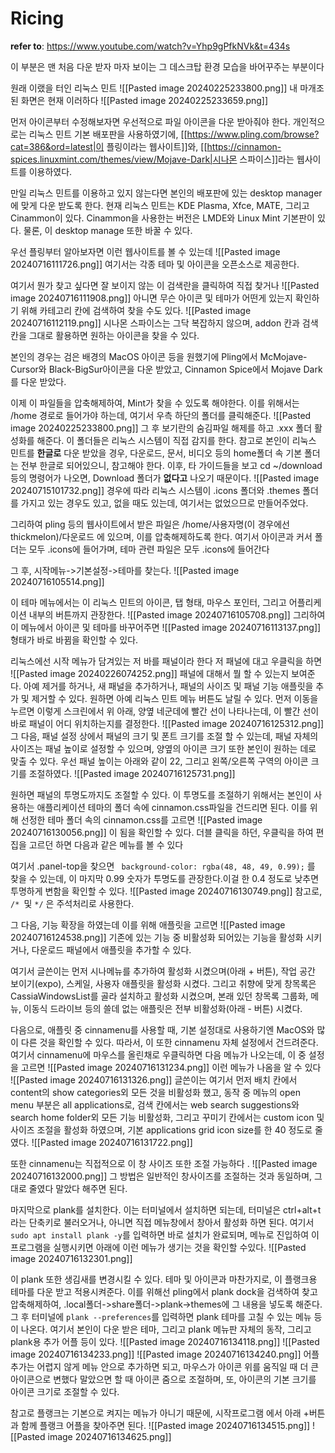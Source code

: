 # Ricing
**refer to**: https://www.youtube.com/watch?v=Yhp9gPfkNVk&t=434s

이 부분은 맨 처음 다운 받자 마자 보이는 그 데스크탑 환경 모습을 바어꾸주는 부분이다 

원래 이랬을 터인 리눅스 민트
![[Pasted image 20240225233800.png]]
내 마개조된 화면은 현재 이러하다
![[Pasted image 20240225233659.png]]

먼저 아이콘부터 수정해보자면 우선적으로 파일 아이콘을 다운 받아줘야 한다. 개인적으로는 리눅스 민트 기본 배포판을 사용하였기에, [[https://www.pling.com/browse?cat=386&ord=latest|이 플링이라는 웹사이트]]와, [[https://cinnamon-spices.linuxmint.com/themes/view/Mojave-Dark|시나몬 스파이스]]라는 웹사이트를 이용하였다. 

만일 리눅스 민트를 이용하고 있지 않는다면 본인의 배포판에 있는 desktop manager에 맞게 다운 받도록 한다. 현재 리눅스 민트는 KDE Plasma, Xfce, MATE, 그리고 Cinammon이 있다. Cinammon을 사용한는 버전은 LMDE와 Linux Mint 기본판이 있다. 물론, 이 desktop manage 또한 바꿀 수 있다.

우선 플링부터 알아보자면 이런 웹사이트를 볼 수 있는데
![[Pasted image 20240716111726.png]]
여기서는 각종 테마 및 아이콘을 오픈소스로 제공한다. 

여기서 뭔가 찾고 싶다면 잘 보이지 않는 이 검색란을 클릭하여 직접 찾거나
![[Pasted image 20240716111908.png]]
아니면 무슨 아이콘 및 테마가 어떤게 있는지 확인하기 위해 카테고리 칸에 검색하여 찾을 수도 있다.
![[Pasted image 20240716112119.png]]
시나몬 스파이스는 그닥 복잡하지 않으며, addon 칸과 검색칸을 그대로 활용하면 원하는 아이콘을 찾을 수 있다. 

본인의 경우는 검은 배경의 MacOS 아이콘 등을 원했기에 Pling에서 McMojave-Cursor와 Black-BigSur아이콘을 다운 받았고, Cinnamon Spice에서 Mojave Dark를 다운 받았다. 

이제 이 파일들을 압축해제하여, Mint가 찾을 수 있도록 해야한다. 이를 위해서는 /home 경로로 들어가야 하는데, 여기서  우측 하단의 폴더를 클릭해준다. 
![[Pasted image 20240225233800.png]]
그 후 보기란의 숨김파일 해제를 하고 .xxx 폴더 활성화를 해준다. 이 폴더들은 리눅스 시스템이 직접 감지를 한다. 
참고로 본인이 리눅스 민트를 **한글로** 다운 받았을 경우, 다운로드, 문서, 비디오 등의 home폴더 속 기본 폴더는 전부 한글로 되어있으니, 참고해야 한다. 이후, 타 가이드들을 보고 cd ~/download 등의 명령어가 나오면, Download 폴더가 **없다고** 나오기 때문이다.
![[Pasted image 20240715101732.png]]
경우에 따라 리눅스 시스템이 .icons 폴더와 .themes 폴더를 가지고 있는 경우도 있고, 없을 때도 있는데, 여기서는 없었으므로 만들어주었다.

그리하여 pling 등의 웹사이트에서 받은 파일은 /home/사용자명(이 경우에선 thickmelon)/다운로드 에 있으며, 이를 압축해제하도록 한다. 
여기서 아이콘과 커서 폴더는 모두 .icons에 들어가며, 테마 관련 파일은 모두 .icons에 들어간다

그 후, 시작메뉴->기본설정->테마를 찾는다.
![[Pasted image 20240716105514.png]]

이 테마 메뉴에서는 이 리눅스 민트의 아이콘, 탭 형태, 마우스 포인터, 그리고 어플리케이션 내부의 버튼까지 관장한다. 
![[Pasted image 20240716105708.png]]
그리하여 이 메뉴에서 아이콘 및 테마를 바꾸어주면
![[Pasted image 20240716113137.png]]
형태가 바로 바뀜을 확인할 수 있다.

리눅스에선 시작 메뉴가 담겨있는 저 바를 패널이라 한다 
저 패널에 대고 우클릭을 하면 
![[Pasted image 20240226074252.png]]
패널에 대해서 뭘 할 수 있는지 보여준다. 아예 제거를 하거나, 새 패널을 추가하거나, 패널의 사이즈 및 패널 기능 애플릿을 추가 및 제거할 수 있다. 원하면 아예 리눅스 민트 메뉴 버튼도 날릴 수 있다.
먼저 이동을 누르면 이렇게 스크린에서 위 아래, 양옆 네군데에 빨간 선이 나타나는데, 이 빨간 선이 바로 패널이 어디 위치하는지를 결정한다.
![[Pasted image 20240716125312.png]]
그 다음, 패널 설정 상에서 패널의 크기 및 폰트 크기를 조절 할 수 있는데, 패널 자체의 사이즈는 패널 높이로 설정할 수 있으며, 양옆의 아이콘 크기 또한 본인이 원하는 데로 맞출 수 있다. 우선 패널 높이는 아래와 같이 22, 그리고 왼쪽/오른쪽 구역의 아이콘 크기를 조절하였다.
![[Pasted image 20240716125731.png]]

원하면 패널의 투명도까지도 조절할 수 있다. 이 투명도를 조절하기 위해서는 본인이 사용하는 애플리케이션 테마의 폴더 속에 cinnamon.css파일을 건드리면 된다. 이를 위해 선정한 테마 폴더 속의 cinnamon.css를 고르면 
![[Pasted image 20240716130056.png]]
이 됨을 확인할 수 있다.
더블 클릭을 하던, 우클릭을 하여 편집을 고르던 하면 다음과 같은 메뉴를 볼 수 있다

여기서 .panel-top을 찾으면 ```
  background-color: rgba(48, 48, 49, 0.99);```
를 찾을 수 있는데, 이 마지막 0.99 숫자가 투명도를 관장한다.이걸 한 0.4 정도로 낮추면 투명하게 변함을 확인할 수 있다.
![[Pasted image 20240716130749.png]]
참고로, `/* `및 `*/` 은 주석처리로 사용한다.

그 다음, 기능 확장을 하였는데 이를 위해 애플릿을 고르면 
![[Pasted image 20240716124538.png]]
기존에 있는 기능 중 비활성화 되어있는 기능을 활성화 시키거나, 다운로드 패널에서 애플릿을 추가할 수 있다. 

여기서 글쓴이는 먼저 시나메뉴를 추가하여 활성화 시켰으며(아래 + 버튼), 작업 공간 보이기(expo), 스케일, 사용자 애플릿을 활성화 시켰다. 그리고 취향에 맞게 창목록은 CassiaWindowsList를 골라 설치하고 활성화 시켰으며, 본래 있던 창목록 그룹화, 메뉴, 이동식 드라이브 등의 쓸데 없는 애플릿은 전부 비활성화(아래 - 버튼) 시켰다.

다음으로, 애플릿 중 cinnamenu를 사용할 때, 기본 설정대로 사용하기엔 MacOS와 많이 다른 것을 확인할 수 있다. 따라서, 이 또한 cinnamenu 자체 설정에서 건드려준다. 
여기서 cinnamenu에 마우스를 올린채로 우클릭하면 다음 메뉴가 나오는데, 이 중 설정을 고르면 
![[Pasted image 20240716131234.png]]
이런 메뉴가 나옴을 알 수 있다
![[Pasted image 20240716131326.png]]
글쓴이는 여기서  먼저 배치 칸에서 content의 show categories외 모든 것을 비활성화 했고,
동작 중 메뉴의 open menu 부분은 all applications로, 검색 칸에서는 web search suggestions와 search home folder외 모든 기능 비활성화, 그리고 꾸미기 칸에서는 custom icon 및 사이즈 조절을 활성화 하였으며, 기본 applications grid icon size를 한 40 정도로 줄였다.
![[Pasted image 20240716131722.png]]

또한 cinnamenu는 직접적으로 이 창 사이즈 또한 조절 가능하다 .
![[Pasted image 20240716132000.png]]
그 방법은 일반적인 창사이즈를 조절하는 것과 동일하며, 그대로 줄였다 말았다 해주면 된다.

마지막으로 plank를 설치한다. 이는 터미널에서 설치하면 되는데, 터미널은 ctrl+alt+t라는 단축키로 불러오거나, 아니면 직접 메뉴창에서 창아서 활성화 하면 된다.
여기서 `sudo apt install plank -y`를 입력하면 바로 설치가 완료되며, 메뉴로 진입하여 이 프로그램을 실행시키면 아래에 이런 메뉴가 생기는 것을 확인할 수있다.
![[Pasted image 20240716132301.png]]

이 plank 또한 생김새를 변경시킬 수 있다. 테마 및 아이콘과 마찬가지로, 이 플랭크용 테마를 다운 받고 적용시켜준다. 이를 위해선 pling에서 plank dock을 검색하여 찾고 압축해제하여, .local폴더->share폴더->plank->themes에 그 내용을 넣도록 해준다. 그 후 터미널에 `plank --preferences`를 입력하면 plank 테마를 고칠 수 있는 메뉴 등이 나온다. 여기서 본인이 다운 받은 테마, 그리고 plank 메뉴판 자체의 동작, 그리고 plank용 추가 어플 등이 있다.
![[Pasted image 20240716134118.png]]
![[Pasted image 20240716134233.png]]
![[Pasted image 20240716134240.png]]
어플 추가는 어렵지 않게 메뉴 안으로 추가하면 되고, 마우스가 아이콘 위를 움직일 때 더 큰 아이콘으로 변했다 말았으면 할 때 아이콘 줌으로 조절하며, 또, 아이콘의 기본 크기를 아이콘 크기로 조절할 수 있다. 

참고로 플랭크는 기본으로 켜지는 메뉴가 아니기 때문에, 시작프로그램 에서 아래 +버튼과 함께 플랭크 어플을 찾아주면 된다. 
![[Pasted image 20240716134515.png]]
![[Pasted image 20240716134625.png]]

